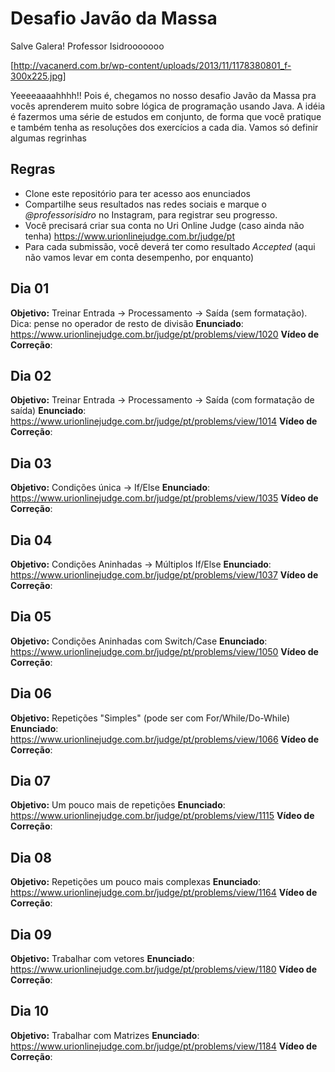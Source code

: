 # Desafio Javão da Massa

Salve Galera! Professor Isidrooooooo

[http://vacanerd.com.br/wp-content/uploads/2013/11/1178380801_f-300x225.jpg]

Yeeeeaaaahhhh!! Pois é, chegamos no nosso desafio Javão da Massa pra vocês aprenderem muito sobre lógica de programação usando Java. A idéia é fazermos uma série de estudos em conjunto, de forma que você pratique e também tenha as resoluções dos exercícios a cada dia. Vamos só definir algumas regrinhas

## Regras
- Clone este repositório para ter acesso aos enunciados
- Compartilhe seus resultados nas redes sociais e marque o *@professorisidro* no Instagram, para registrar seu progresso.
- Você precisará criar sua conta no Uri Online Judge (caso ainda não tenha) https://www.urionlinejudge.com.br/judge/pt
- Para cada submissão, você deverá ter como resultado *Accepted* (aqui não vamos levar em conta desempenho, por enquanto)

## Dia 01
**Objetivo:** Treinar Entrada -> Processamento -> Saída (sem formatação). Dica: pense no operador de resto de divisão
**Enunciado**: https://www.urionlinejudge.com.br/judge/pt/problems/view/1020
**Vídeo de Correção**: 

## Dia 02
**Objetivo:** Treinar Entrada -> Processamento -> Saída (com formatação de saída)
**Enunciado**: https://www.urionlinejudge.com.br/judge/pt/problems/view/1014
**Vídeo de Correção**: 

## Dia 03
**Objetivo:** Condições única -> If/Else
**Enunciado**: https://www.urionlinejudge.com.br/judge/pt/problems/view/1035
**Vídeo de Correção**: 

## Dia 04
**Objetivo:** Condições Aninhadas -> Múltiplos If/Else
**Enunciado**: https://www.urionlinejudge.com.br/judge/pt/problems/view/1037
**Vídeo de Correção**: 

## Dia 05
**Objetivo:** Condições Aninhadas com Switch/Case
**Enunciado**: https://www.urionlinejudge.com.br/judge/pt/problems/view/1050
**Vídeo de Correção**: 

## Dia 06
**Objetivo:** Repetições "Simples" (pode ser com For/While/Do-While)
**Enunciado**: https://www.urionlinejudge.com.br/judge/pt/problems/view/1066
**Vídeo de Correção**: 

## Dia 07
**Objetivo:** Um pouco mais de repetições
**Enunciado**: https://www.urionlinejudge.com.br/judge/pt/problems/view/1115
**Vídeo de Correção**: 

## Dia 08
**Objetivo:** Repetições um pouco mais complexas
**Enunciado**: https://www.urionlinejudge.com.br/judge/pt/problems/view/1164
**Vídeo de Correção**: 

## Dia 09
**Objetivo:** Trabalhar com vetores
**Enunciado**: https://www.urionlinejudge.com.br/judge/pt/problems/view/1180
**Vídeo de Correção**: 

## Dia 10
**Objetivo:** Trabalhar com Matrizes
**Enunciado**: https://www.urionlinejudge.com.br/judge/pt/problems/view/1184
**Vídeo de Correção**: 

